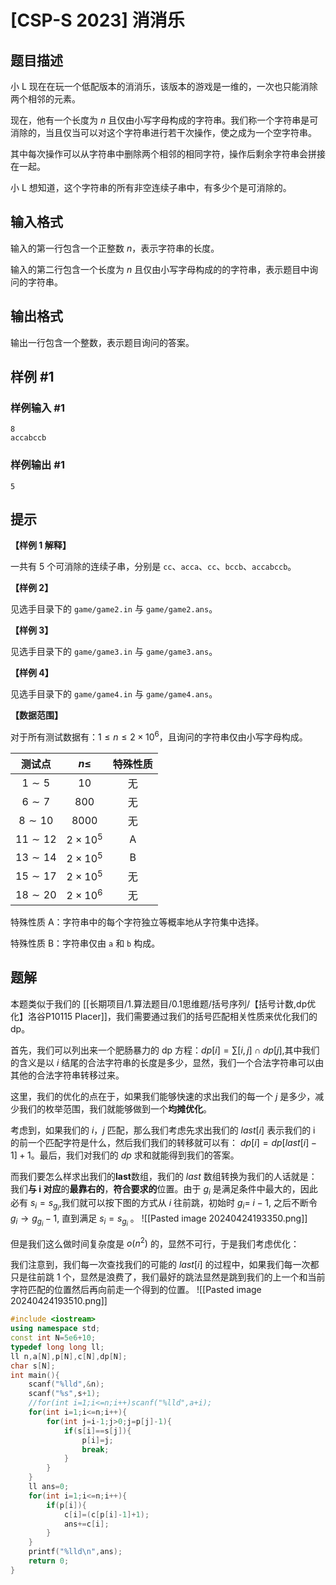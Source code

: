 # [CSP-S 2023] 消消乐

## 题目描述

小 L 现在在玩一个低配版本的消消乐，该版本的游戏是一维的，一次也只能消除两个相邻的元素。

现在，他有一个长度为 $n$ 且仅由小写字母构成的字符串。我们称一个字符串是可消除的，当且仅当可以对这个字符串进行若干次操作，使之成为一个空字符串。

其中每次操作可以从字符串中删除两个相邻的相同字符，操作后剩余字符串会拼接在一起。

小 L 想知道，这个字符串的所有非空连续子串中，有多少个是可消除的。

## 输入格式

输入的第一行包含一个正整数 $n$，表示字符串的长度。

输入的第二行包含一个长度为 $n$ 且仅由小写字母构成的的字符串，表示题目中询问的字符串。

## 输出格式

输出一行包含一个整数，表示题目询问的答案。

## 样例 #1

### 样例输入 #1

```
8
accabccb
```

### 样例输出 #1

```
5
```

## 提示

**【样例 1 解释】**

一共有 $5$ 个可消除的连续子串，分别是 `cc`、`acca`、`cc`、`bccb`、`accabccb`。

**【样例 2】**

见选手目录下的 `game/game2.in` 与 `game/game2.ans`。

**【样例 3】**

见选手目录下的 `game/game3.in` 与 `game/game3.ans`。

**【样例 4】**

见选手目录下的 `game/game4.in` 与 `game/game4.ans`。

**【数据范围】**

对于所有测试数据有：$1 \le n \le 2 \times 10^6$，且询问的字符串仅由小写字母构成。

| 测试点 | $n\leq$ | 特殊性质 |
| :----------: | :----------: | :----------: |
| $1\sim 5$ | $10$ | 无 |
| $6\sim 7$ | $800$ | 无 |
| $8\sim 10$ | $8000$ | 无 |
| $11\sim 12$ | $2\times 10^5$ | A |
| $13\sim 14$ | $2\times 10^5$ | B |
| $15\sim 17$ | $2\times 10^5$ | 无 |
| $18\sim 20$ | $2\times 10^6$ | 无 |

特殊性质 A：字符串中的每个字符独立等概率地从字符集中选择。

特殊性质 B：字符串仅由 `a` 和 `b` 构成。

## 题解
本题类似于我们的 [[长期项目/1.算法题目/0.1思维题/括号序列/【括号计数,dp优化】洛谷P10115 Placer]]，我们需要通过我们的括号匹配相关性质来优化我们的 dp。

首先，我们可以列出来一个肥肠暴力的 dp 方程：$dp[i]=\sum[i,j] \cap dp[j]$,其中我们的含义是以 $i$ 结尾的合法字符串的长度是多少，显然，我们一个合法字符串可以由其他的合法字符串转移过来。

这里，我们的优化的点在于，如果我们能够快速的求出我们的每一个 $j$ 是多少，减少我们的枚举范围，我们就能够做到一个**均摊优化**。

考虑到，如果我们的 $i，j$ 匹配，那么我们考虑先求出我们的 $last[i]$ 表示我们的 i 的前一个匹配字符是什么，然后我们我们的转移就可以有：
$dp[i]=dp[last[i]-1]+1$。最后，我们对我们的 $dp$ 求和就能得到我们的答案。

而我们要怎么样求出我们的**last**数组，我们的 $last$ 数组转换为我们的人话就是：我们**与 i 对应**的**最靠右的**，**符合要求的**位置。由于 $g_i$ 是满足条件中最大的，因此必有 $s_i=s_{g_i}$,我们就可以按下图的方式从 $i$ 往前跳，初始时 $g_i=$ $i-1$, 之后不断令 $g_i\to g_{g_i}-1$, 直到满足 $s_i=s_{g_i}$ 。
![[Pasted image 20240424193350.png]]

但是我们这么做时间复杂度是 $o(n^2)$ 的，显然不可行，于是我们考虑优化：

我们注意到，我们每一次查找我们的可能的 $last[i]$ 的过程中，如果我们每一次都只是往前跳 1 个，显然是浪费了，我们最好的跳法显然是跳到我们的上一个和当前字符匹配的位置然后再向前走一个得到的位置。
![[Pasted image 20240424193510.png]]


```cpp
#include <iostream>
using namespace std;
const int N=5e6+10;
typedef long long ll;
ll n,a[N],p[N],c[N],dp[N];
char s[N];
int main(){
    scanf("%lld",&n);
    scanf("%s",s+1);
    //for(int i=1;i<=n;i++)scanf("%lld",a+i);
    for(int i=1;i<=n;i++){
    	for(int j=i-1;j>0;j=p[j]-1){
    		if(s[i]==s[j]){
    			p[i]=j;
    			break;	
			}
		}
	}
	ll ans=0;
    for(int i=1;i<=n;i++){
        if(p[i]){
            c[i]=(c[p[i]-1]+1);
            ans+=c[i];
        }
    }
    printf("%lld\n",ans);
    return 0;
}
```